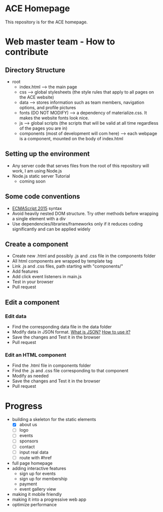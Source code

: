# ACE Homepage
This repository is for the ACE homepage.

# Web master team - How to contribute
## Directory Structure
- root
  - index.html --> the main page
  - css --> global stylesheets (the style rules that apply to all pages on the ACE website)
  - data --> stores information such as team members, navigation options, and profile pictures
  - fonts (DO NOT MODIFY) --> a dependency of materialize.css. It makes the website fonts look nice.
  - js --> global scripts (the scripts that will be valid at all time regardless of the pages you are in)
  - components (most of development will com here) --> each webpage is a component, mounted on the body of index.html

## Setting up the environment
- Any server code that serves files from the root of this repository will work, I am using Node.js
- Node.js static server Tutorial
  - coming soon

## Some code conventions
- [ECMAScript 2015](https://babeljs.io/docs/learn-es2015/) syntax
- Avoid heavily nested DOM structure. Try other methods before wrapping a single element with a div
- Use dependencies/libraries/frameworks only if it reduces coding significantly and can be applied widely

## Create a component
- Create new .html and possibly .js and .css file in the components folder
- All html components are wrapped by template tag
- Link .js and .css files, path starting with "components/"
- Add features
- Add click event listeners in main.js
- Test in your browser
- Pull request

## Edit a component

### Edit data
- Find the corresponding data file in the data folder
- Modify data in JSON format. [What is JSON?](www.json.org)   [How to use it?](http://www.w3schools.com/json/)
- Save the changes and Test it in the browser
- Pull request

### Edit an HTML component
- Find the .html file in components folder
- Find the .js and .css file corresponding to that component
- Modify as needed
- Save the changes and Test it in the browser
- Pull request

# Progress
- building a skeleton for the static elements
  - [x] about us
  - [ ] logo
  - [ ] events
  - [ ] sponsors
  - [ ] contact
  - [ ] input real data
  - [ ] route with #href
- full page homepage
- adding interactive features
  - sign up for events
  - sign up for membership
  - payment
  - event gallery view
- making it mobile friendly
- making it into a progressive web app
- optimize performance